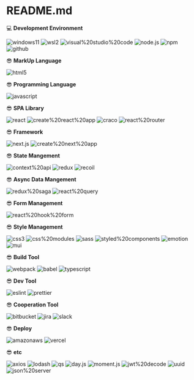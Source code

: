 # README.md

💻 **Development Environment**

![windows11](https://img.shields.io/badge/windows11-000000?style=for-the-badge&logo=windows11&logoColor=0078D4)
![wsl2](https://img.shields.io/badge/wsl2-000000?style=for-the-badge&logo=linux&logoColor=FCC624)
![visual%20studio%20code](https://img.shields.io/badge/visual%20studio%20code-000000?style=for-the-badge&logo=visual%20studio%20code&logoColor=007ACC)
![node.js](https://img.shields.io/badge/node.js-000000?style=for-the-badge&logo=node.js)
![npm](https://img.shields.io/badge/npm-000000?style=for-the-badge&logo=npm)
![github](https://img.shields.io/badge/github-000000?style=for-the-badge&logo=github)

😎 **MarkUp Language**

![html5](https://img.shields.io/badge/html5-000000?style=for-the-badge&logo=html5)

😎 **Programming Language**

![javascript](https://img.shields.io/badge/javascript-000000?style=for-the-badge&logo=javascript)

😎 **SPA Library**

![react](https://img.shields.io/badge/react-000000?style=for-the-badge&logo=react)
![create%20react%20app](https://img.shields.io/badge/create%20react%20app-000000?style=for-the-badge&logo=create%20react%20app)
![craco](https://img.shields.io/badge/craco-000000?style=for-the-badge&logo=create%20react%20app)
![react%20router](https://img.shields.io/badge/react%20router-000000?style=for-the-badge&logo=react%20router)

😎 **Framework**

![next.js](https://img.shields.io/badge/next.js-000000?style=for-the-badge&logo=next.js)
![create%20next%20app](https://img.shields.io/badge/create%20next%20app-000000?style=for-the-badge&logo=next.js)

😎 **State Mangement**

![context%20api](https://img.shields.io/badge/context%20api-000000?style=for-the-badge&logo=context%20api)
![redux](https://img.shields.io/badge/redux-000000?style=for-the-badge&logo=redux&logoColor=764ABC)
![recoil](https://img.shields.io/badge/recoil-000000?style=for-the-badge&logo=recoil&logoColor=764ABC)

😎 **Async Data Mangement**

![redux%20saga](https://img.shields.io/badge/redux%20saga-000000?style=for-the-badge&logo=redux%20saga&logoColor=999999)
![react%20query](https://img.shields.io/badge/react%20query-000000?style=for-the-badge&logo=react%20query)

😎 **Form Management**

![react%20hook%20form](https://img.shields.io/badge/react%20hook%20form-000000?style=for-the-badge&logo=react%20hook%20form)

😎 **Style Management**

![css3](https://img.shields.io/badge/css3-000000?style=for-the-badge&logo=css3&logoColor=5A29E4)
![css%20modules](https://img.shields.io/badge/css%20modules-000000?style=for-the-badge&logo=css%20modules)
![sass](https://img.shields.io/badge/sass-000000?style=for-the-badge&logo=sass)
![styled%20components](https://img.shields.io/badge/styled%20components-000000?style=for-the-badge&logo=styled%20components)
![emotion](https://img.shields.io/badge/emotion-000000?style=for-the-badge&logo=emotion)
![mui](https://img.shields.io/badge/mui-000000?style=for-the-badge&logo=mui)

😎 **Build Tool**

![webpack](https://img.shields.io/badge/webpack-000000?style=for-the-badge&logo=webpack)
![babel](https://img.shields.io/badge/babel-000000?style=for-the-badge&logo=babel)
![typescript](https://img.shields.io/badge/typescript-000000?style=for-the-badge&logo=typescript)

😎 **Dev Tool**

![eslint](https://img.shields.io/badge/eslint-000000?style=for-the-badge&logo=eslint&logoColor=4B32C3)
![prettier](https://img.shields.io/badge/prettier-000000?style=for-the-badge&logo=prettier)

😎 **Cooperation Tool**

![bitbucket](https://img.shields.io/badge/bitbucket-000000?style=for-the-badge&logo=bitbucket&logoColor=0052CC)
![jira](https://img.shields.io/badge/jira-000000?style=for-the-badge&logo=jira&logoColor=0052CC)
![slack](https://img.shields.io/badge/slack-000000?style=for-the-badge&logo=slack&logoColor=4A154B)

😎 **Deploy**

![amazonaws](https://img.shields.io/badge/amazonaws-000000?style=for-the-badge&logo=amazonaws)
![vercel](https://img.shields.io/badge/vercel-000000?style=for-the-badge&logo=vercel)

😎 **etc**

![axios](https://img.shields.io/badge/axios-000000?style=for-the-badge&logo=axios&logoColor=5A29E4)
![lodash](https://img.shields.io/badge/lodash-000000?style=for-the-badge&logo=lodash)
![qs](https://img.shields.io/badge/qs-000000?style=for-the-badge&logo=qs)
![day.js](https://img.shields.io/badge/day.js-000000?style=for-the-badge&logo=day.js)
![moment.js](https://img.shields.io/badge/moment.js-000000?style=for-the-badge&logo=moment.js)
![jwt%20decode](https://img.shields.io/badge/jwt%20decode-000000?style=for-the-badge&logo=jwt%20decode&logoColor=5A29E4)
![uuid](https://img.shields.io/badge/uuid-000000?style=for-the-badge&logo=uuid&logoColor=5A29E4)
![json%20server](https://img.shields.io/badge/json%20server-000000?style=for-the-badge&logo=json%20server&logoColor=5A29E4)
